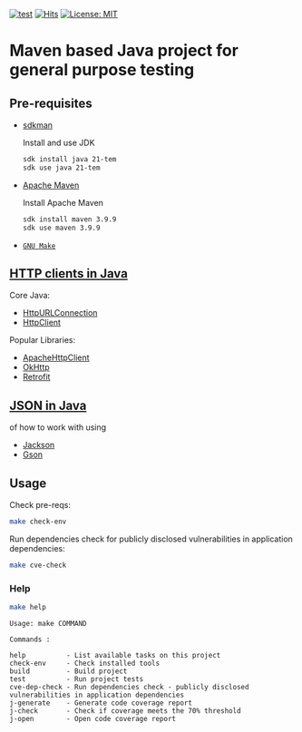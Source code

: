 [![test](https://github.com/AndriyKalashnykov/maven-simple/actions/workflows/ci.yml/badge.svg)](https://github.com/AndriyKalashnykov/maven-simple/actions/workflows/ci.yml)
[![Hits](https://hits.sh/github.com/AndriyKalashnykov/maven-simple.svg?view=today-total&style=plastic)](https://hits.sh/github.com/AndriyKalashnykov/maven-simple/)
[![License: MIT](https://img.shields.io/badge/License-MIT-brightgreen.svg)](https://opensource.org/licenses/MIT)
# Maven based Java project for general purpose testing</br>

## Pre-requisites

- [sdkman](https://sdkman.io/install)

    Install and use JDK

    ```bash
    sdk install java 21-tem
    sdk use java 21-tem
    ```
- [Apache Maven](https://maven.apache.org/install.html)

    Install Apache Maven

    ```bash
    sdk install maven 3.9.9
    sdk use maven 3.9.9
    ```
- [`GNU Make`](https://www.gnu.org/software/make/)


## [HTTP clients in Java](https://github.com/AndriyKalashnykov/maven-simple/tree/main/src/main/java/http/client)

Core Java:
* [HttpURLConnection](https://www.javatpoint.com/java-http-url-connection)
* [HttpClient](https://openjdk.java.net/groups/net/httpclient/intro.html)

Popular Libraries:
* [ApacheHttpClient](https://mkyong.com/java/apache-httpclient-examples/)
* [OkHttp](https://www.baeldung.com/guide-to-okhttp)
* [Retrofit](https://www.baeldung.com/retrofit)

## [JSON in Java](https://github.com/AndriyKalashnykov/maven-simple/tree/main/src/main/java/jsonparse/) 
of how to work with  using 
* [Jackson](https://github.com/FasterXML/jackson) 
* [Gson](https://github.com/google/gson)

## Usage

Check pre-reqs:
```bash
make check-env
```

Run dependencies check for publicly disclosed vulnerabilities in application dependencies:
```bash
make cve-check
```

### Help

```bash
make help
```

```text
Usage: make COMMAND

Commands :

help          - List available tasks on this project
check-env     - Check installed tools
build         - Build project
test          - Run project tests
cve-dep-check - Run dependencies check - publicly disclosed vulnerabilities in application dependencies
j-generate    - Generate code coverage report
j-check       - Check if coverage meets the 70% threshold
j-open        - Open code coverage report
```
